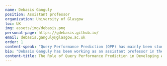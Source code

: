 ```yaml
---
name: Debasis Ganguly
position: Assistant professor
organization: University of Glasgow
loc: UK
img: assets/img/debasis.png
personal-page: https://gdebasis.github.io/ 
email: debasis.ganguly@glasgow.ac.uk
order: 1
content-speak: "Query Performance Prediction (QPP) has mainly been studied for more than two decades as a focused sub-topic in Information Retrieval. The community has worked towards developing more effective models for predicting the performance of a diverse range of ranking models, and in this talk I’m going to provide a very brief review of the existing classes of QPP models from unsupervised to supervised to query-variant based approaches. However, a more important problem to which I want to draw the attention of the research community is that of a downstream application of QPP in developing adaptive systems. I’m going to talk about two distinct use-cases: the first, a more direct application of QPP for improving the workflow of IR systems by incorporating a dynamic query-specific pipeline. And the second, a more subtle connection between QPP and RAG, where I will be first talking about how QPP techniques might be used to estimate the usefulness of a RAG context eventually providing some high-level pointers on how this might actually be applied to develop input-specific adaptive RAG pipelines."
bio: "Debasis Ganguly has been working as an assistant professor in the University of Glasgow, UK. He was a former research scientist in IBM Research, Ireland, where he worked on information extraction and verification of scientific claims. His general research goals are directed towards predicting performance of AI models, fair, interpretable and trustworthy AI models, and privacy-preserving AI models. Over the years he has published over a hundred research papers in top tier conferences and journals, namely SIGIR, CIKM, ECIR, TOIS, IPM etc."
content-title: The Role of Query Performance Prediction in Developing Adaptive Search and RAG Systems
---
```

